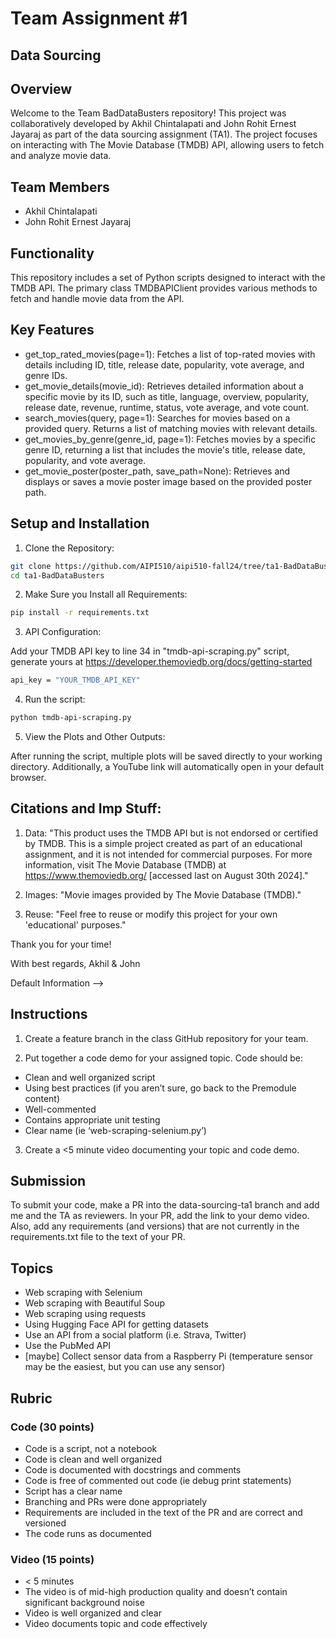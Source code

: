 # Team Assignment #1
## Data Sourcing

## Overview

Welcome to the Team BadDataBusters repository! This project was collaboratively developed by Akhil Chintalapati and John Rohit Ernest Jayaraj as part of the data sourcing assignment (TA1). The project focuses on interacting with The Movie Database (TMDB) API, allowing users to fetch and analyze movie data.

## Team Members 
* Akhil Chintalapati
* John Rohit Ernest Jayaraj

## Functionality

This repository includes a set of Python scripts designed to interact with the TMDB API. The primary class TMDBAPIClient provides various methods to fetch and handle movie data from the API.

## Key Features

* get_top_rated_movies(page=1): Fetches a list of top-rated movies with details including ID, title, release date, popularity, vote average, and genre IDs.
* get_movie_details(movie_id): Retrieves detailed information about a specific movie by its ID, such as title, language, overview, popularity, release date, revenue, runtime, status, vote average, and vote count.
* search_movies(query, page=1): Searches for movies based on a provided query. Returns a list of matching movies with relevant details.
* get_movies_by_genre(genre_id, page=1): Fetches movies by a specific genre ID, returning a list that includes the movie's title, release date, popularity, and vote average.
* get_movie_poster(poster_path, save_path=None): Retrieves and displays or saves a movie poster image based on the provided poster path.

## Setup and Installation

1. Clone the Repository:

```bash
git clone https://github.com/AIPI510/aipi510-fall24/tree/ta1-BadDataBusters.git
cd ta1-BadDataBusters
```

2. Make Sure you Install all Requirements:

```bash
pip install -r requirements.txt
```

3. API Configuration: 

Add your TMDB API key to line 34 in "tmdb-api-scraping.py" script, generate yours at https://developer.themoviedb.org/docs/getting-started

```bash
api_key = "YOUR_TMDB_API_KEY"
```

4. Run the script:

```bash
python tmdb-api-scraping.py
```

5. View the Plots and Other Outputs:

After running the script, multiple plots will be saved directly to your working directory. Additionally, a YouTube link will automatically open in your default browser.

## Citations and Imp Stuff:
  1. Data: "This product uses the TMDB API but is not endorsed or certified by TMDB. 
            This is a simple project created as part of an educational assignment, and 
            it is not intended for commercial purposes. For more information, visit 
            The Movie Database (TMDB) at https://www.themoviedb.org/ [accessed last on August 30th 2024]."
 
  2. Images: "Movie images provided by The Movie Database (TMDB)."
 
  3. Reuse: "Feel free to reuse or modify this project for your own 'educational' purposes."

Thank you for your time!

With best regards,
Akhil & John

Default Information -->

## Instructions
1. Create a feature branch in the class GitHub repository for your team. 

2. Put together a code demo for your assigned topic. 
Code should be:
* Clean and well organized script
* Using best practices (if you aren’t sure, go back to the Premodule content)
* Well-commented
* Contains appropriate unit testing
* Clear name (ie ‘web-scraping-selenium.py’)

3. Create a <5 minute video documenting your topic and code demo. 

## Submission
To submit your code, make a PR into the data-sourcing-ta1 branch and add me and the TA as reviewers. In your PR, add the link to your demo video. Also, add any requirements (and versions) that are not currently in the requirements.txt file to the text of your PR.

## Topics
* Web scraping with Selenium
* Web scraping with Beautiful Soup
* Web scraping using requests
* Using Hugging Face API for getting datasets
* Use an API from a social platform (i.e. Strava, Twitter)
* Use the PubMed API
* [maybe] Collect sensor data from a Raspberry Pi (temperature sensor may be the easiest, but you can use any sensor)

## Rubric
### Code (30 points)
* Code is a script, not a notebook
* Code is clean and well organized
* Code is documented with docstrings and comments 
* Code is free of commented out code (ie debug print statements)
* Script has a clear name
* Branching and PRs were done appropriately
* Requirements are included in the text of the PR and are correct and versioned
* The code runs as documented

### Video (15 points)
* < 5 minutes
* The video is of mid-high production quality and doesn’t contain significant background noise 
* Video is well organized and clear
* Video documents topic and code effectively





